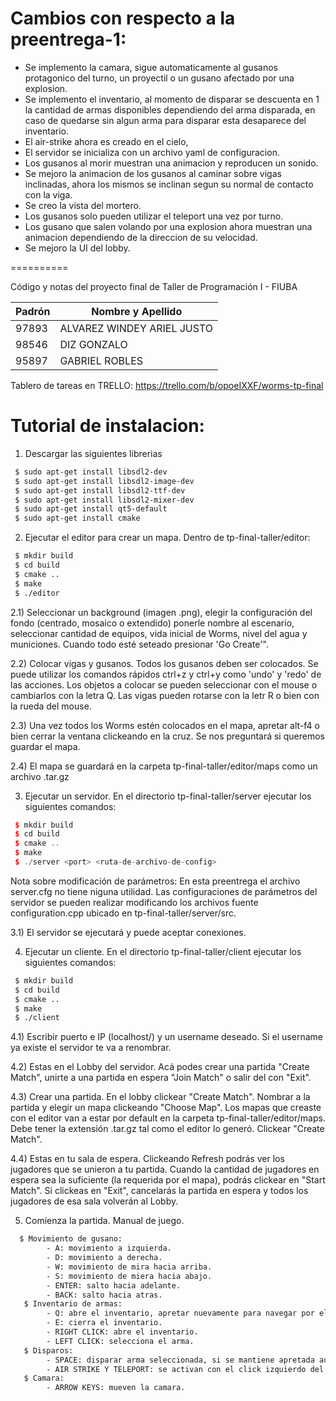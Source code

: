 # Cambios con respecto a la preentrega-1:
- Se implemento la camara, sigue automaticamente al gusanos protagonico del turno, un proyectil o un gusano afectado por una explosion.
- Se implemento el inventario, al momento de disparar se descuenta en 1 la cantidad de armas disponibles dependiendo del arma disparada, en caso de quedarse sin algun arma para disparar esta desaparece del inventario.
- El air-strike ahora es creado en el cielo,
- El servidor se inicializa con un archivo yaml de configuracion.
- Los gusanos al morir muestran una animacion y reproducen un sonido.
- Se mejoro la animacion de los gusanos al caminar sobre vigas inclinadas, ahora los mismos se inclinan segun su normal de contacto con la viga.
- Se creo la vista del mortero.
- Los gusanos solo pueden utilizar el teleport una vez por turno.
- Los gusano que salen volando por una explosion ahora muestran una animacion dependiendo de la direccion de su velocidad.
- Se mejoro la UI del lobby.

==========


Código y notas del proyecto final de Taller de Programación I - FIUBA


| Padrón | Nombre y Apellido         |
|--------|---------------------------|
| 97893 | ALVAREZ WINDEY ARIEL JUSTO |
| 98546 | DIZ GONZALO                |
| 95897 | GABRIEL ROBLES             |

Tablero de tareas en TRELLO:
https://trello.com/b/opoeIXXF/worms-tp-final

# Tutorial de instalacion:

1) Descargar las siguientes librerias
```bash
 $ sudo apt-get install libsdl2-dev
 $ sudo apt-get install libsdl2-image-dev
 $ sudo apt-get install libsdl2-ttf-dev
 $ sudo apt-get install libsdl2-mixer-dev
 $ sudo apt-get install qt5-default
 $ sudo apt-get install cmake 
```
2) Ejecutar el editor para crear un mapa. Dentro de tp-final-taller/editor:
```bash
 $ mkdir build
 $ cd build
 $ cmake ..
 $ make
 $ ./editor
```
2.1) Seleccionar un background (imagen .png), elegir la configuración del fondo (centrado, mosaico o extendido) ponerle nombre al escenario, seleccionar cantidad de equipos, vida inicial de Worms, nivel del agua y municiones. Cuando todo esté seteado presionar 'Go Create'".
   
   2.2) Colocar vigas y gusanos. Todos los gusanos deben ser colocados. Se puede utilizar los comandos rápidos ctrl+z y ctrl+y como 'undo' y 'redo' de las acciones. Los objetos a colocar se pueden seleccionar con el mouse o cambiarlos con la letra Q. Las vigas pueden rotarse con la letr R o bien con la rueda del mouse.
   
   2.3) Una vez todos los Worms estén colocados en el mapa, apretar alt-f4 o bien cerrar la ventana clickeando en la cruz. Se nos preguntará si queremos guardar el mapa.
   
   2.4) El mapa se guardará en la carpeta tp-final-taller/editor/maps como un archivo .tar.gz

3) Ejecutar un servidor. En el directorio tp-final-taller/server ejecutar los siguientes comandos:

```c++
 $ mkdir build
 $ cd build
 $ cmake ..
 $ make
 $ ./server <port> <ruta-de-archivo-de-config>
```
 Nota sobre modificación de parámetros: En esta preentrega el archivo server.cfg no tiene niguna utilidad. Las configuraciones de parámetros del servidor se pueden realizar modificando los archivos fuente configuration.cpp ubicado en tp-final-taller/server/src.
 
   3.1) El servidor se ejecutará y puede aceptar conexiones.

4) Ejecutar un cliente. En el directorio tp-final-taller/client ejecutar los siguientes comandos:
```bash
 $ mkdir build
 $ cd build
 $ cmake ..
 $ make
 $ ./client
```
   4.1) Escribir puerto e IP (localhost/<port>) y un username deseado. Si el username ya existe el servidor te va a renombrar.
 
   4.2) Estas en el Lobby del servidor. Acá podes crear una partida "Create Match", unirte a una partida en espera "Join Match" o salir del con "Exit".
  
   4.3) Crear una partida. En el lobby clickear "Create Match". Nombrar a la partida y elegir un mapa clickeando "Choose Map". Los mapas que creaste con el editor van a estar por default en la carpeta tp-final-taller/editor/maps. Debe tener la extensión .tar.gz tal como el editor lo generó. Clickear "Create Match".

   4.4) Estas en tu sala de espera. Clickeando Refresh podrás ver los jugadores que se unieron a tu partida. Cuando la cantidad de jugadores en espera sea la suficiente (la requerida por el mapa), podrás clickear en "Start Match". Si clickeas en "Exit", cancelarás la partida en espera y todos los jugadores de esa sala volverán al Lobby.
   
5) Comienza la partida. Manual de juego.
```bash
  $ Movimiento de gusano: 
        - A: movimiento a izquierda.
        - D: movimiento a derecha.
        - W: movimiento de mira hacia arriba.
        - S: movimiento de miera hacia abajo.
        - ENTER: salto hacia adelante.
        - BACK: salto hacia atras.
   $ Inventario de armas:
        - Q: abre el inventario, apretar nuevamente para navegar por el.
        - E: cierra el inventario.
        - RIGHT CLICK: abre el inventario.
        - LEFT CLICK: selecciona el arma.
   $ Disparos:
        - SPACE: disparar arma seleccionada, si se mantiene apretada aumenta la potencia de tiro
        - AIR STRIKE Y TELEPORT: se activan con el click izquierdo del mouse.
   $ Camara:
        - ARROW KEYS: mueven la camara.
```
